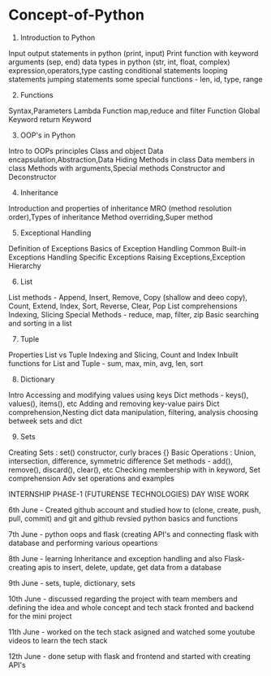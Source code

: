 # Concept-of-Python

1. Introduction to Python

Input output statements in python (print, input)
Print function with keyword arguments (sep, end)
data types in python (str, int, float, complex)
expression,operators,type casting
conditional statements
looping statements
jumping statements
some special functions - len, id, type, range

2. Functions
   
Syntax,Parameters
Lambda Function
map,reduce and filter Function
Global Keyword
return Keyword

3. OOP's in Python
   
Intro to OOPs principles
Class and object
Data encapsulation,Abstraction,Data Hiding
Methods in class
Data members in class
Methods with arguments,Special methods
Constructor and Deconstructor

4. Inheritance
   
Introduction and properties of inheritance
MRO (method resolution order),Types of inheritance
Method overriding,Super method

5. Exceptional Handling
   
Definition of Exceptions
Basics of Exception Handling
Common Built-in Exceptions
Handling Specific Exceptions
Raising Exceptions,Exception Hierarchy

6. List
    
List methods - Append, Insert, Remove, Copy (shallow and deeo copy), Count, Extend, Index, Sort, Reverse, Clear, Pop
List comprehensions
Indexing, Slicing
Special Methods - reduce, map, filter, zip
Basic searching and sorting in a list

7. Tuple
    
Properties
List vs Tuple
Indexing and Slicing, Count and Index
Inbuilt functions for List and Tuple - sum, max, min, avg, len, sort

8. Dictionary
    
Intro
Accessing and modifying values using keys
Dict methods - keys(), values(), items(), etc
Adding and removing key-value pairs
Dict comprehension,Nesting dict
data manipulation, filtering, analysis
choosing betweek sets and dict

9. Sets
    
Creating Sets : set() constructor, curly braces {}
Basic Operations : Union, intersection, difference, symmetric difference
Set methods - add(), remove(), discard(), clear(), etc
Checking membership with in keyword, Set comprehension
Adv set operations and examples

INTERNSHIP PHASE-1 (FUTURENSE TECHNOLOGIES)
DAY WISE WORK

6th June - Created github account and studied how to (clone, create, push, pull, commit) and git and github
revsied python basics and functions

7th June - python oops and flask (creating API's and connecting flask with database and performing various opeartions

8th June - learning Inheritance and exception handling and also
Flask-creating apis to insert, delete, update, get data from a database

9th June - sets, tuple, dictionary, sets

10th June - discussed regarding the project with team members and defining the idea and whole concept and tech stack fronted and backend for the mini project

11th June - worked on the tech stack asigned and watched some youtube videos to learn the tech stack

12th June - done setup with flask and frontend and started with creating API's 



